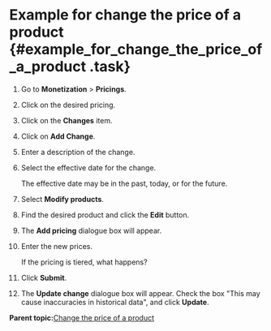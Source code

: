 # Example for change the price of a product {#example_for_change_the_price_of_a_product .task}

1.  Go to **Monetization** \> **Pricings**.

2.  Click on the desired pricing.

3.  Click on the **Changes** item.

4.  Click on **Add Change**.

5.  Enter a description of the change.

6.  Select the effective date for the change.

    The effective date may be in the past, today, or for the future.

7.  Select **Modify products**.

8.  Find the desired product and click the **Edit** button.

9.  The **Add pricing** dialogue box will appear.

10. Enter the new prices.

    If the pricing is tiered, what happens?

11. Click **Submit**.

12. The **Update change** dialogue box will appear. Check the box "This may cause inaccuracies in historical data", and click **Update**.


**Parent topic:**[Change the price of a product](change_the_price_of_a_product.md)

